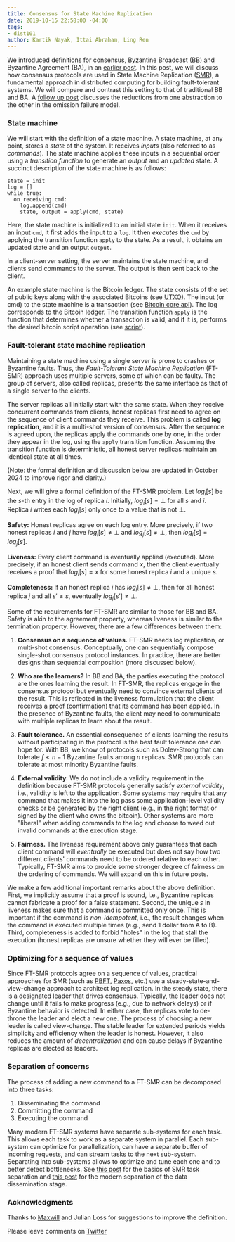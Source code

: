 ```yaml
---
title: Consensus for State Machine Replication
date: 2019-10-15 22:58:00 -04:00
tags:
- dist101
author: Kartik Nayak, Ittai Abraham, Ling Ren
---
```


We introduced definitions for consensus, Byzantine Broadcast (BB) and Byzantine Agreement (BA), in an [earlier post](https://decentralizedthoughts.github.io/2019-06-27-defining-consensus/). In this post, we will discuss how consensus protocols are used in State Machine Replication ([SMR](https://en.wikipedia.org/wiki/State_machine_replication)), a fundamental approach in distributed computing for building fault-tolerant systems. We will compare and contrast this setting to that of traditional BB and BA. A [follow up post](https://decentralizedthoughts.github.io/2022-11-19-from-single-shot-to-smr/) discusses the reductions from one abstraction to the other in the omission failure model.


### State machine
We will start with the definition of a state machine. A state machine, at any point, stores a *state* of the system. It receives *inputs* (also referred to as *commands*). The state machine applies these inputs in a sequential order using a *transition function* to generate an *output* and an *updated* state. A succinct description of the state machine is as follows:

```
state = init
log = []
while true:
  on receiving cmd:
    log.append(cmd)
    state, output = apply(cmd, state)
```

Here, the state machine is initialized to an initial state `init`. When it receives an input `cmd`, it first adds the input to a `log`. It then *executes* the `cmd` by applying the transition function `apply` to the state. As a result, it obtains an updated state and an output `output`. 

In a client-server setting, the server maintains the state machine, and clients send commands to the server. The output is then sent back to the client.

An example state machine is the Bitcoin ledger. The state consists of the set of public keys along with the associated Bitcoins (see [UTXO](https://www.mycryptopedia.com/bitcoin-utxo-unspent-transaction-output-set-explained/)). The input (or cmd) to the state machine is a transaction (see [Bitcoin core api](https://bitcoin.org/en/developer-reference#bitcoin-core-apis)). The log corresponds to the Bitcoin ledger. The transition function `apply` is the function that determines whether a transaction is valid, and if it is, performs the desired bitcoin script operation (see [script](https://en.bitcoin.it/wiki/Script)).

### Fault-tolerant state machine replication
Maintaining a state machine using a single server is prone to crashes or Byzantine faults. Thus, the *Fault-Tolerant State Machine Replication* (FT-SMR) approach uses multiple servers, some of which can be faulty. The group of servers, also called replicas, presents the same interface as that of a single server to the clients.  

The server replicas all initially start with the same state. When they receive concurrent commands from clients, honest replicas first need to agree on the sequence of client commands they receive. This problem is called **log replication**, and it is a multi-shot version of consensus. After the sequence is agreed upon, the replicas apply the commands one by one, in the order they appear in the log, using the `apply` transition function. Assuming the transition function is deterministic, all honest server replicas maintain an identical state at all times.

(Note: the formal definition and discussion below are updated in October 2024 to improve rigor and clarity.) 

Next, we will give a formal definition of the FT-SMR problem. Let $log_i[s]$ be the $s$-th entry in the log of replica $i$. Initially, $log_i[s]=\bot$ for all $s$ and $i$. Replica $i$ writes each $log_i[s]$ only once to a value that is not $\bot$. 

**Safety:** Honest replicas agree on each log entry. More precisely, if two honest replicas $i$ and $j$ have $log_i[s] \neq \bot$ and $log_j[s] \neq \bot$, then $log_i[s] = log_j[s]$.

**Liveness:** Every client command is eventually applied (executed). More precisely, if an honest client sends command $x$, then the client eventually receives a proof that $log_i[s] = x$ for some honest replica $i$ and a unique $s$.
  
**Completeness:** If an honest replica $i$ has $log_i[s] \neq \bot$, then for all honest replica $j$ and all $s' \geq s$, eventually $log_j[s'] \neq \bot$. 

Some of the requirements for FT-SMR are similar to those for BB and BA. Safety is akin to the agreement property, whereas liveness is similar to the termination property. However, there are a few differences between them:
1. **Consensus on a sequence of values.** FT-SMR needs log replication, or multi-shot consensus. Conceptually, one can sequentially compose single-shot consensus protocol instances. In practice, there are better designs than sequential composition (more discussed below).

2. **Who are the learners?** In BB and BA, the parties executing the protocol are the ones learning the result. In FT-SMR, the replicas engage in the consensus protocol but eventually need to convince external clients of the result. This is reflected in the liveness formulation that the client receives a proof (confirmation) that its command has been applied. In the presence of Byzantine faults, the client may need to communicate with multiple replicas to learn about the result. 

3. **Fault tolerance.** An essential consequence of clients learning the results without participating in the protocol is the best fault tolerance one can hope for. With BB, we know of protocols such as Dolev-Strong that can tolerate $f < n-1$ Byzantine faults among $n$ replicas. SMR protocols can tolerate at most minority Byzantine faults.

4. **External validity.** We do not include a validity requirement in the definition because FT-SMR protocols generally satisfy *external validity*, i.e., validity is left to the application. Some systems may require that any command that makes it into the log pass some application-level validity checks or be generated by the right client (e.g., in the right format or signed by the client who owns the bitcoin). Other systems are more "liberal" when adding commands to the log and choose to weed out invalid commands at the execution stage. 
 
5. **Fairness.** The liveness requirement above only guarantees that each client command will *eventually* be executed but does not say how two different clients' commands need to be ordered relative to each other. Typically, FT-SMR aims to provide some stronger degree of fairness on the ordering of commands. We will expand on this in future posts.

We make a few additional important remarks about the above definition.
First, we implicitly assume that a proof is sound, i.e., Byzantine replicas cannot fabricate a proof for a false statement. Second, the unique $s$ in liveness makes sure that a command is committed only once. This is important if the command is *non-idempotent*, i.e., the result changes when the command is executed multiple times (e.g., send 1 dollar from A to B). Third, completeness is added to forbid "holes" in the log that stall the execution (honest replicas are unsure whether they will ever be filled).

### Optimizing for a sequence of values

Since FT-SMR protocols agree on a sequence of values, practical approaches for SMR (such as [PBFT](http://pmg.csail.mit.edu/papers/osdi99.pdf), [Paxos](https://lamport.azurewebsites.net/pubs/paxos-simple.pdf), etc.) use a steady-state-and-view-change approach to architect log replication. In the steady state, there is a designated leader that drives consensus. Typically, the leader does not change until it fails to make progress (e.g., due to network delays) or if Byzantine behavior is detected. In either case, the replicas vote to de-throne the leader and elect a new one. The process of choosing a new leader is called view-change. The stable leader for extended periods yields simplicity and efficiency when the leader is honest. However, it also reduces the amount of *decentralization* and can cause delays if Byzantine replicas are elected as leaders.

### Separation of concerns

The process of adding a new command to a FT-SMR can be decomposed into three tasks:

1. Disseminating the command 
2. Committing the command
3. Executing the command  

Many modern FT-SMR systems have separate sub-systems for each task. This allows each task to work as a separate system in parallel. Each sub-system can optimize for parallelization, can have a separate buffer of incoming requests, and can stream tasks to the next sub-system. Separating into sub-systems allows to optimize and tune each one and to better detect bottlenecks. See [this post](https://decentralizedthoughts.github.io/2019-12-06-dce-the-three-scalability-bottlenecks-of-state-machine-replication/) for the basics of SMR task separation and [this post](https://decentralizedthoughts.github.io/2022-06-28-DAG-meets-BFT/) for the modern separation of the data dissemination stage. 


### Acknowledgments

Thanks to [Maxwill](https://twitter.com/tensorfi) and Julian Loss for suggestions to improve the definition.

Please leave comments on [Twitter](https://twitter.com/kartik1507/status/1185321750881538050?s=20)
